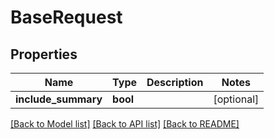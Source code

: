 # BaseRequest

## Properties
Name | Type | Description | Notes
------------ | ------------- | ------------- | -------------
**include_summary** | **bool** |  | [optional] 

[[Back to Model list]](../README.md#documentation-for-models) [[Back to API list]](../README.md#documentation-for-api-endpoints) [[Back to README]](../README.md)


